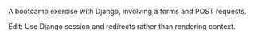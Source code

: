 A bootcamp exercise with Django, involving a forms and POST requests.

Edit: Use Django session and redirects rather than rendering context.